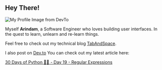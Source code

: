 ## Hey There!
![My Profile Image from DevTo](https://res.cloudinary.com/practicaldev/image/fetch/s--cHfZFAIc--/c_fill,f_auto,fl_progressive,h_320,q_auto,w_320/https://dev-to-uploads.s3.amazonaws.com/uploads/user/profile_image/148241/9d31cfcf-4d96-41db-9c5f-03dd64116445.jpg)

Myself **Arindam**, a Software Engineer who loves building user interfaces. In the quest to learn, unlearn and re-learn things. 

Feel free to check out my technical blog [TabAndSpace](https://tabandspace.com). 

I also post on [Dev.to](https://dev.to)
You can check out my latest article here:

<!-- dev -->
[30 Days of Python 👨‍💻 - Day 19 - Regular Expressions](https://dev.to/arindamdawn/30-days-of-python-day-19-regular-expressions-3jkj)
<!-- devend -->
